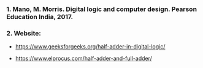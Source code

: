 ### 1. Mano, M. Morris. Digital logic and computer design. Pearson Education India, 2017.

### 2. Website: 

* https://www.geeksforgeeks.org/half-adder-in-digital-logic/

* https://www.elprocus.com/half-adder-and-full-adder/
